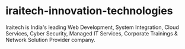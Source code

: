 # iraitech-innovation-technologies
Iraitech is India's leading Web Development, System Integration, Cloud Services, Cyber Security, Managed IT Services, Corporate Trainings &amp; Network Solution Provider company.
